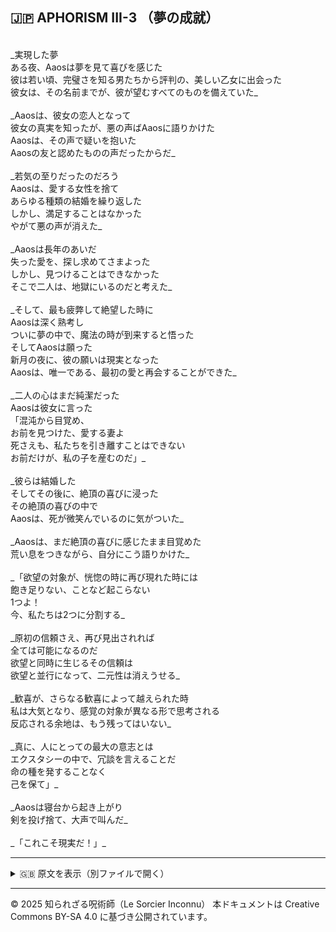 ## 🇯🇵 APHORISM III-3 （夢の成就）

<br>
_実現した夢<br>
ある夜、Aaosは夢を見て喜びを感じた<br>
彼は若い頃、完璧さを知る男たちから評判の、美しい乙女に出会った<br>
彼女は、その名前までが、彼が望むすべてのものを備えていた_<br>
<br>
_Aaosは、彼女の恋人となって<br>
彼女の真実を知ったが、悪の声ばAaosに語りかけた<br>
Aaosは、その声で疑いを抱いた<br>
Aaosの友と認めたものの声だったからだ_<br>
<br>
_若気の至りだったのだろう<br>
Aaosは、愛する女性を捨て<br>
あらゆる種類の結婚を繰り返した<br>
しかし、満足することはなかった<br>
やがて悪の声が消えた_<br>
<br>
_Aaosは長年のあいだ<br>
失った愛を、探し求めてさまよった<br>
しかし、見つけることはできなかった<br>
そこで二人は、地獄にいるのだと考えた_<br>
<br>
_そして、最も疲弊して絶望した時に<br>
Aaosは深く熟考し<br>
ついに夢の中で、魔法の時が到来すると悟った<br>
そしてAaosは願った<br>
新月の夜に、彼の願いは現実となった<br>
Aaosは、唯一である、最初の愛と再会することができた_<br>
<br>
_二人の心はまだ純潔だった<br>
Aaosは彼女に言った<br>
「混沌から目覚め、<br>
お前を見つけた、愛する妻よ<br>
死さえも、私たちを引き離すことはできない<br>
お前だけが、私の子を産むのだ」_<br>
<br>
_彼らは結婚した<br>
そしてその後に、絶頂の喜びに浸った<br>
その絶頂の喜びの中で<br>
Aaosは、死が微笑んでいるのに気がついた_<br>
<br>
_Aaosは、まだ絶頂の喜びに感じたまま目覚めた<br>
荒い息をつきながら、自分にこう語りかけた_<br>
<br>
_「欲望の対象が、恍惚の時に再び現れた時には<br>
飽き足りない、ことなど起こらない<br>
1つよ！<br>
今、私たちは2つに分割する_<br>
<br>
_原初の信頼さえ、再び見出されれば<br>
全ては可能になるのだ<br>
欲望と同時に生じるその信頼は<br>
欲望と並行になって、二元性は消えうせる_<br>
<br>
_歓喜が、さらなる歓喜によって越えられた時<br>
私は大気となり、感覚の対象が異なる形で思考される<br>
反応される余地は、もう残ってはいない_<br>
<br>
_真に、人にとっての最大の意志とは<br>
エクスタシーの中で、冗談を言えることだ<br>
命の種を発することなく<br>
己を保て」_<br>
<br>
_Aaosは寝台から起き上がり<br>
剣を投げ捨て、大声で叫んだ_<br>
<br>
_「これこそ現実だ！」_

---

<details>
<summary>🇬🇧 原文を表示（別ファイルで開く）</summary>

🔗 [原文を読む APHORISM III-3](aphorism05_dreame.md)

</details>

---

© 2025 知られざる呪術師（Le Sorcier Inconnu）
本ドキュメントは Creative Commons BY-SA 4.0 に基づき公開されています。

